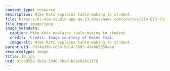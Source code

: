 ```yaml
---
content_type: resource
description: Mike Katz explains table-making to student.
file: https://ol-ocw-studio-app-qa.s3.amazonaws.com/courses/21m-873-theater-arts-topics-fall-2004-january-iap-2005/91ce055e3b2a19462be0b29e018c21fd_10.jpg
file_type: image/jpeg
image_metadata:
  caption: Mike Katz explains table-making to student.
  credit: 'Credit: Image courtesy of Helen Tsai.'
  image-alt: Mike Katz explains table-making to student.
parent_uid: d5f4a39b-c859-bd14-5805-414005059a4a
resourcetype: Image
title: 10.jpg
uid: 91ce055e-3b2a-1946-2be0-b29e018c21fd
---
```

